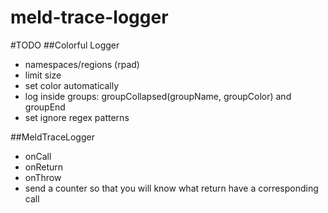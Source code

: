 meld-trace-logger
=================

#TODO
##Colorful Logger
 - namespaces/regions (rpad)
 - limit size
 - set color automatically
 - log inside groups: groupCollapsed(groupName, groupColor) and groupEnd
 - set ignore regex patterns
 
##MeldTraceLogger
 - onCall
 - onReturn
 - onThrow
 - send a counter so that you will know what return have a corresponding call

